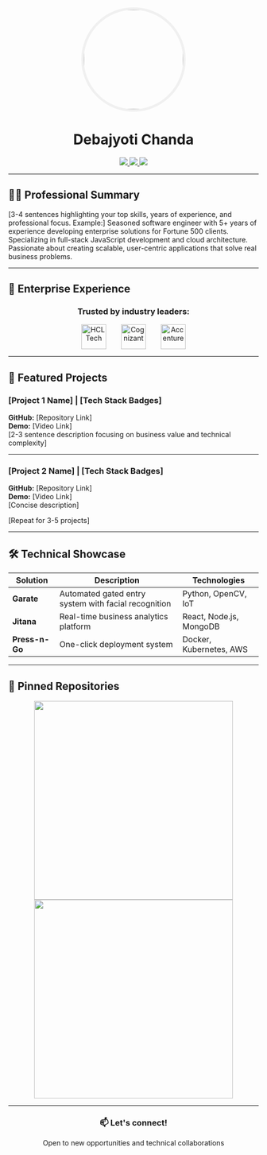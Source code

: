 <div align="center">
  <img src="https://i.imgur.com/9tvmvvq.png" width="200" style="border-radius: 50%; border: 5px solid #f0f0f0"/>
  
  <h1>Debajyoti Chanda</h1>
  
  <p>
    <a href="https://www.linkedin.com/in/djchanda/">
      <img src="https://img.shields.io/badge/LinkedIn-0077B5?style=for-the-badge&logo=linkedin&logoColor=white"/>
    </a>
    <a href="mailto:debajyotipec@gmail.com">
      <img src="https://img.shields.io/badge/Email-D14836?style=for-the-badge&logo=gmail&logoColor=white"/>
    </a>
    <a href="[YOUR-RESUME-LINK]">
      <img src="https://img.shields.io/badge/Resume-4285F4?style=for-the-badge&logo=google-drive&logoColor=white"/>
    </a>
  </p>
</div>

---

## 👨‍💻 Professional Summary

[3-4 sentences highlighting your top skills, years of experience, and professional focus. Example:]
Seasoned software engineer with 5+ years of experience developing enterprise solutions for Fortune 500 clients. Specializing in full-stack JavaScript development and cloud architecture. Passionate about creating scalable, user-centric applications that solve real business problems.

---

## 🏢 Enterprise Experience

<div align="center">
  <h3>Trusted by industry leaders:</h3>
  
  <div style="display: flex; justify-content: center; gap: 30px; flex-wrap: wrap;">
    <img src="https://upload.wikimedia.org/wikipedia/commons/5/58/HCLTechnologies_logo.svg" height="50" alt="HCLTech"/>
    <img src="https://upload.wikimedia.org/wikipedia/commons/thumb/5/53/Cognizant_logo_2022.svg/1200px-Cognizant_logo_2022.svg.png" height="50" alt="Cognizant"/>
    <img src="https://upload.wikimedia.org/wikipedia/commons/thumb/c/cd/Accenture.svg/1200px-Accenture.svg.png" height="50" alt="Accenture"/>
  </div>
</div>

---

## 🚀 Featured Projects

### [Project 1 Name] | [Tech Stack Badges]
**GitHub:** [Repository Link]  
**Demo:** [Video Link]  
[2-3 sentence description focusing on business value and technical complexity]

---

### [Project 2 Name] | [Tech Stack Badges]
**GitHub:** [Repository Link]  
**Demo:** [Video Link]  
[Concise description]

[Repeat for 3-5 projects]

---

## 🛠️ Technical Showcase

| Solution | Description | Technologies |
|----------|-------------|--------------|
| **Garate** | Automated gated entry system with facial recognition | Python, OpenCV, IoT |
| **Jitana** | Real-time business analytics platform | React, Node.js, MongoDB |
| **Press-n-Go** | One-click deployment system | Docker, Kubernetes, AWS |

---

## 📌 Pinned Repositories

<div align="center">
  <a href="[REPO-1-LINK]">
    <img src="https://github-readme-stats.vercel.app/api/pin/?username=[YOUR-USERNAME]&repo=[REPO-1-NAME]&theme=algolia" width="400"/>
  </a>
  <a href="[REPO-2-LINK]">
    <img src="https://github-readme-stats.vercel.app/api/pin/?username=[YOUR-USERNAME]&repo=[REPO-2-NAME]&theme=algolia" width="400"/>
  </a>
</div>

---

<div align="center">
  <h3>📫 Let's connect!</h3>
  <p>Open to new opportunities and technical collaborations</p>
</div>
